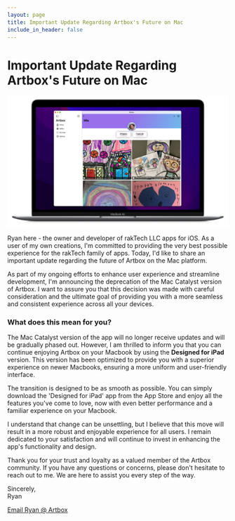 ```yaml
---
layout: page
title: Important Update Regarding Artbox's Future on Mac
include_in_header: false
---
```

# Important Update Regarding Artbox's Future on Mac
![](/assets/artbox-macos.png)

Ryan here - the owner and developer of rakTech LLC apps for iOS. As a user of my own creations, I'm committed to providing the very best possible experience for the rakTech family of apps. Today, I'd like to share an important update regarding the future of Artbox on the Mac platform.

As part of my ongoing efforts to enhance user experience and streamline development, I'm announcing the deprecation of the Mac Catalyst version of Artbox. I want to assure you that this decision was made with careful consideration and the ultimate goal of providing you with a more seamless and consistent experience across all your devices.

### What does this mean for you? 
The Mac Catalyst version of the app will no longer receive updates and will be gradually phased out. However, I am thrilled to inform you that you can continue enjoying Artbox on your Macbook by using the **Designed for iPad** version. This version has been optimized to provide you with a superior experience on newer Macbooks, ensuring a more uniform and user-friendly interface.

The transition is designed to be as smooth as possible. You can simply download the 'Designed for iPad' app from the App Store and enjoy all the features you've come to love, now with even better performance and a familiar experience on your Macbook.

I understand that change can be unsettling, but I believe that this move will result in a more robust and enjoyable experience for all users. I remain dedicated to your satisfaction and will continue to invest in enhancing the app's functionality and design.

Thank you for your trust and loyalty as a valued member of the Artbox community. If you have any questions or concerns, please don't hesitate to reach out to me. We are here to assist you every step of the way.

Sincerely,  
Ryan  
  
[Email Ryan @ Artbox](mailto:hello@artbox.app)
